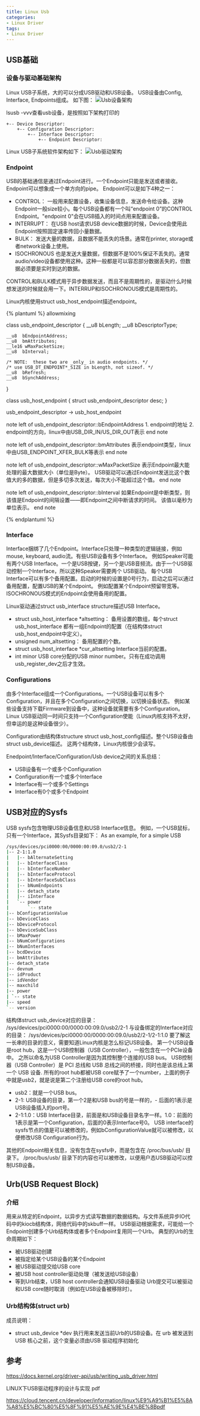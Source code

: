 ```yaml
---
title: Linux Usb
categories: 
- Linux Driver
tags:
- Linux Driver
---
```


## USB基础
### 设备与驱动基础架构
Linux USB子系统，大的可以分成USB驱动和USB设备。
USB设备由Config, Interface, Endpoints组成。
如下图：
![Usb设备架构](/images/Usb/Usb设备大致结构.png)

lsusb -vvv查看usb设备，是按照如下架构打印的
```
+-- Device Descriptor:
    +-- Configuration Descriptor:
        +-- Interface Descriptor:
            +-- Endpoint Descriptor:
```

Linux USB子系统软件架构如下：
![Usb驱动架构](/images/Usb/Usb驱动大致结构.png)

### Endpoint
USB的基础通信是通过Endpoint进行。一个Endpoint只能是发送或者接收。Endpoint可以想象成一个单方向的pipe。
Endpoint可以是如下4种之一：
- CONTROL：
    一般用来配置设备，收集设备信息，发送命令给设备。这种Endpoint一般size较小。每个USB设备都有一个叫“endpoint 0”的CONTROL Endpoint。"endpoint 0"会在USB插入的时间点用来配置设备。
- INTERRUPT：
    在USB host请求USB device数据的时候，Device会使用此Endpoint按照固定速率传回小量数据。
- BULK：
    发送大量的数据，且数据不能丢失的场景。通常在printer, storage或者network设备上使用。
- ISOCHRONOUS
    也是发送大量数据，但数据不是100%保证不丢失的。通常audio/video设备都使用这种。这种一般都是可以容忍部分数据丢失的，但数据必须要是实时到达的数据。

CONTROL和BULK模式用于异步数据发送，而且不是周期性的，是驱动什么时候想发送的时候就会用一下。INTERRUP和ISOCHRONOUS模式是周期性的。


Linux内核使用struct usb_host_endpoint描述endpoint。

{% plantuml %}
allowmixing

class usb_endpoint_descriptor {
	__u8  bLength;
	__u8  bDescriptorType;

	__u8  bEndpointAddress;
	__u8  bmAttributes;
	__le16 wMaxPacketSize;
	__u8  bInterval;

	/* NOTE:  these two are _only_ in audio endpoints. */
	/* use USB_DT_ENDPOINT*_SIZE in bLength, not sizeof. */
	__u8  bRefresh;
	__u8  bSynchAddress;
}

class usb_host_endpoint {
    struct usb_endpoint_descriptor		desc;
}

usb_endpoint_descriptor -> usb_host_endpoint

note left of usb_endpoint_descriptor::bEndpointAddress
    1. endpoint的地址
    2. endpoint的方向，linux中由USB_DIR_IN/US_DIR_OUT表示
end note

note left of usb_endpoint_descriptor::bmAttributes
    表示endpoint类型，linux中由USB_ENDPOINT_XFER_BULK等表示
end note

note left of usb_endpoint_descriptor::wMaxPacketSize
    表示Endpoint最大能处理的最大数据大小（单位是Byte）。
    USB驱动可以通过Endpoint发送比这个数值大的多的数据，但是多切多次发送，每次大小不能超过这个值。
end note

note left of usb_endpoint_descriptor::bInterval
    如果Endpoint是中断类型，则该值是Endpoint的间隔设置——即Endpoint之间中断请求的时间。
    该值以毫秒为单位表示。
end note

{% endplantuml %}

### Interface
Interface捆绑了几个Endpoint。Interface只处理一种类型的逻辑链接，例如mouse, keyboard, audio流。有些USB设备有多个Interface。
例如Speaker可能有两个USB Interface。一个是USB按键，另一个是USB音频流。由于一个USB驱动控制一个Interface，所以这种Speaker需要两个
USB驱动。
每个USB Interface可以有多个备用配置。启动的时候的设置是0号行为，启动之后可以通过备用配置，配置USB的某个Endpoint。
例如配置某个Endpoint预留带宽等。ISOCHRONOUS模式的Endpoint会使用备用的配置。

Linux驱动通过struct usb_interface structure描述USB Interface。

- struct usb_host_interface *altsetting：
  备用设置的数组，每个struct usb_host_interface 都有一组Endpoint的配置（在结构体struct usb_host_endpoint中定义）。
- unsigned num_altsetting：
  备用配置的个数。
- struct usb_host_interface *cur_altsetting
  Interface当前的配置。
- int minor
  USB core分配的USB minor number。只有在成功调用usb_register_dev之后才生效。

### Configurations
由多个Interface组成一个Configurations。一个USB设备可以有多个Configuration，并且在多个Configuration之间切换，以切换设备状态。
例如某些设备支持下载Firmware到设备中，这种设备就需要有多个Configuration。Linux USB驱动同一时间只支持一个Configuration使能（Linux内核支持不太好，但幸运的是这种设备很少）。

Configuration由结构体structure struct usb_host_config描述。整个USB设备由struct usb_device描述。
这两个结构体，Linux内核很少会读写。

Enedpoint/Interface/Configuration/Usb device之间的关系总结：
- USB设备有一个或多个Configuration
- Configuration有一个或多个Interface
- Interface有一个或多个Settings
- Interface有0个或多个Endpoint

## USB对应的Sysfs
USB sysfs包含物理USB设备信息和USB Interface信息。
例如，一个USB鼠标，只有一个Interface，其Sysfs目录如下：
As an example, for a simple USB
```bash
/sys/devices/pci0000:00/0000:00:09.0/usb2/2-1
|-- 2-1:1.0
|   |-- bAlternateSetting
|   |-- bInterfaceClass
|   |-- bInterfaceNumber
|   |-- bInterfaceProtocol
|   |-- bInterfaceSubClass
|   |-- bNumEndpoints
|   |-- detach_state
|   |-- iInterface
|   `-- power
|       `-- state
|-- bConfigurationValue
|-- bDeviceClass
|-- bDeviceProtocol
|-- bDeviceSubClass
|-- bMaxPower
|-- bNumConfigurations
|-- bNumInterfaces
|-- bcdDevice
|-- bmAttributes
|-- detach_state
|-- devnum
|-- idProduct
|-- idVendor
|-- maxchild
|-- power
| `-- state
|-- speed
`-- version
```

结构体struct usb_device对应的目录：
    /sys/devices/pci0000:00/0000:00:09.0/usb2/2-1
与设备绑定的Interface对应的目录：
    /sys/devices/pci0000:00/0000:00:09.0/usb2/2-1/2-1:1.0
要了解这一长串的目录的意义，需要知道Linux内核是怎么标记USB设备。
第一个USB设备是root hub，这是一个USB控制器（USB Controller），一般包含在一个PCIe设备中。
之所以命名为USB Controller是因为其控制整个连接的USB bus。
USB控制器（USB Controller）是 PCI 总线和 USB 总线之间的桥接，同时也是该总线上第一个 USB 设备.
所有的root hub都被USB core赋予了一个number，上面的例子中就是usb2，就是说是第二个注册给USB core的root hub。
- usb2：就是一个USB bus。
- 2-1: USB设备的目录，第一个2是和USB bus的号是一样的，- 后面的1表示是USB设备插入的port号。
- 2-1:1.0：USB Interface目录，前面是和USB设备目录名字一样。1.0：前面的1表示是第一个Configuration，后面的0表示Interface号0。
USB interface的sysfs节点的值是可以被修改的，例如bConfigurationValue就可以被修改，以便修改USB Configuration行为。

其他的Endpoint相关信息，没有包含在sysfs中，而是包含在 /proc/bus/usb/ 目录下。
 /proc/bus/usb/ 目录下的内容也可以被修改，以便用户态USB驱动可以控制USB设备。

## Urb(USB Request Block)
### 介绍
用来从特定的Endpoint，以异步方式读写数据的数据结构。与文件系统异步IO代码中的kiocb结构体，网络代码中的skbuff一样。
USB驱动根据需求，可能给一个Endpoint创建多个Urb结构体或者多个Endpoint复用同一个Urb。
典型的Urb的生命周期如下：
- 被USB驱动创建
- 被指定给某个USB设备的某个Endpoint
- 被USB驱动提交给USB core
- 被USB host controller驱动处理（被发送给USB设备）
- 等到Urb结束，USB host controller会通知USB设备驱动
Urb提交可以被驱动和USB core随时取消（例如在USB设备被移除时）。

### Urb结构体(struct urb)
成员说明：
- struct usb_device *dev
    执行用来发送当前Urb的USB设备。在 urb 被发送到 USB 核心之前，这个变量必须由USB 驱动程序初始化


## 参考
https://docs.kernel.org/driver-api/usb/writing_usb_driver.html

LINUX下USB驱动程序的设计与实现 pdf

https://cloud.tencent.cn/developer/information/linux%E9%A9%B1%E5%8A%A8%E5%BC%80%E5%8F%91%E5%AE%9E%E4%BE%8Bpdf
